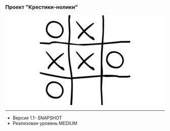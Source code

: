 ### Проект "Крестики-нолики"
![alt-text](https://github.com/olegbugrov/tictactoe/raw/master/img/1439363371_cd52_2.jpg)
<hr>
<ul>
<li>Версия 1.1- SNAPSHOT</li>
<li>Реализован уровень MEDIUM</li></ul>
